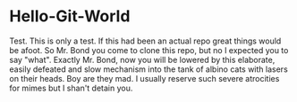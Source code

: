 Hello-Git-World
===============

Test. This is only a test. If this had been an actual repo great things would be afoot.
So Mr. Bond you come to clone this repo, but no I expected you to say "what".
Exactly Mr. Bond, now you will be lowered by this elaborate, easily defeated and slow mechanism into the tank of albino cats with lasers on their heads.
Boy are they mad. I usually reserve such severe atrocities for mimes but I shan't detain you.
